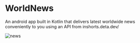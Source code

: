 # WorldNews
 An android app built in Kotlin that delivers latest worldwide news conveniently to you using an API from inshorts.deta.dev/

![news](https://github.com/MananDhiman/World-News-App/assets/64782929/277fbb03-b76e-456f-8f95-ec09662bb401)
